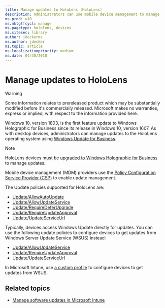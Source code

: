 ```yaml
---
title: Manage updates to HoloLens (HoloLens)
description: Administrators can use mobile device management to manage updates to HoloLens devices.
ms.prod: w10
ms.mktglfcycl: manage
ms.pagetype: hololens, devices
ms.sitesec: library
author: jdeckerms
ms.author: jdecker
ms.topic: article
ms.localizationpriority: medium
ms.date: 04/30/2018
---
```


# Manage updates to HoloLens

>[!WARNING]
>Some information relates to prereleased product which may be substantially modified before it's commercially released. Microsoft makes no warranties, express or implied, with respect to the information provided here.

Windows 10, version 1803, is the first feature update to Windows Holographic for Business since its release in Windows 10, version 1607. As with desktop devices, administrators can manage updates to the HoloLens operating system using [Windows Update for Business](https://docs.microsoft.com/windows/deployment/update/waas-manage-updates-wufb).

>[!NOTE]
>HoloLens devices must be [upgraded to Windows Holographic for Business](hololens-upgrade-enterprise.md) to manage updates.


Mobile device management (MDM) providers use the [Policy Configuration Service Provider (CSP)](https://docs.microsoft.com/windows/client-management/mdm/policy-configuration-service-provider) to enable update management. 

The Update policies supported for HoloLens are:

- [Update/AllowAutoUpdate](https://docs.microsoft.com/windows/client-management/mdm/policy-csp-update#update-allowautoupdate) 
- [Update/AllowUpdateService](https://docs.microsoft.com/windows/client-management/mdm/policy-csp-update#update-allowupdateservice)  
- [Update/RequireDeferUpgrade](https://docs.microsoft.com/windows/client-management/mdm/policy-csp-update#update-requiredeferupgrade) 
- [Update/RequireUpdateApproval](https://docs.microsoft.com/windows/client-management/mdm/policy-csp-update#update-requireupdateapproval)
- [Update/UpdateServiceUrl](https://docs.microsoft.com/windows/client-management/mdm/policy-csp-update#update-updateserviceurl) 



Typically, devices access Windows Update directly for updates. You can use the following update policies to configure devices to get updates from Windows Server Update Service (WSUS) instead:

- [Update/AllowUpdateService](https://docs.microsoft.com/windows/client-management/mdm/policy-csp-update#update-allowupdateservice) 
- [Update/RequireUpdateApproval](https://docs.microsoft.com/windows/client-management/mdm/policy-csp-update#update-requireupdateapproval) 
- [Update/UpdateServiceUrl](https://docs.microsoft.com/windows/client-management/mdm/policy-csp-update#update-updateserviceurl) 

In Microsoft Intune, use [a custom profile](https://docs.microsoft.com/intune/custom-settings-windows-holographic) to configure devices to get updates from WSUS. 





## Related topics

- [Manage software updates in Microsoft Intune](https://docs.microsoft.com/intune/windows-update-for-business-configure)